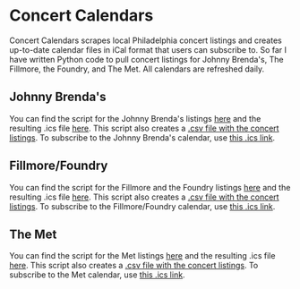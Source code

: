 # Concert Calendars
 
Concert Calendars scrapes local Philadelphia concert listings and creates up-to-date calendar files in iCal format that users can subscribe to. So far I have written Python code to pull concert listings for Johnny Brenda's, The Fillmore, the Foundry, and The Met. All calendars are refreshed daily.

## Johnny Brenda's

You can find the script for the Johnny Brenda's listings [here](https://github.com/amandakreider/Concert-Calendars/blob/main/scripts/jbscal.py) and the resulting .ics file [here](https://github.com/amandakreider/Concert-Calendars/blob/main/calendars/jbs_events.ics). This script also creates a [.csv file with the concert listings](https://github.com/amandakreider/Concert-Calendars/blob/main/csv/jbs_events.csv). To subscribe to the Johnny Brenda's calendar, use [this .ics link](https://raw.githubusercontent.com/amandakreider/Concert-Calendars/main/calendars/jbs_events.ics). 

## Fillmore/Foundry

You can find the script for the Fillmore and the Foundry listings [here](https://github.com/amandakreider/Concert-Calendars/blob/main/scripts/fillmorecal.py) and the resulting .ics file [here](https://github.com/amandakreider/Concert-Calendars/blob/main/calendars/fillmore_events.ics). This script also creates a [.csv file with the concert listings](https://github.com/amandakreider/Concert-Calendars/blob/main/csv/fillmore_events.csv). To subscribe to the Fillmore/Foundry calendar, use [this .ics link](https://raw.githubusercontent.com/amandakreider/Concert-Calendars/main/calendars/fillmore_events.ics). 

## The Met

You can find the script for the Met listings [here](https://github.com/amandakreider/Concert-Calendars/blob/main/scripts/metcal.py) and the resulting .ics file [here](https://github.com/amandakreider/Concert-Calendars/blob/main/calendars/met_events.ics). This script also creates a [.csv file with the concert listings](https://github.com/amandakreider/Concert-Calendars/blob/main/csv/met_events.csv). To subscribe to the Met calendar, use [this .ics link](https://raw.githubusercontent.com/amandakreider/Concert-Calendars/main/calendars/met_events.ics). 

